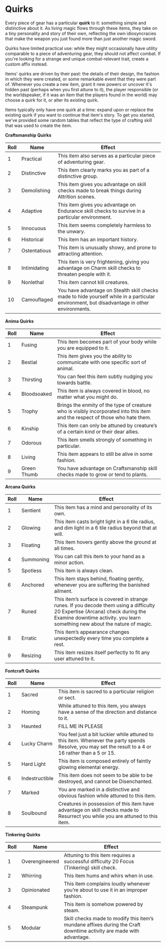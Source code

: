 # Quirks

Every piece of gear has a particular **quirk** to it: something simple and distinctive about it. As living magic flows through these items, they take on a tiny personality and story of their own, reflecting the own idiosyncracies that make the weapon you just found more than just another magic sword.

Quirks have limited practical use: while they might occasionally have utility comparable to a piece of adventuring gear, they should not affect combat. If you're looking for a strange and unique combat-relevant trait, create a custom affix instead.

Items' quirks are driven by their past: the details of their design, the fashion in which they were created, or some remarkable event that they were part of. Whenever you create a new item, grant it new powers or uncover it's hidden past (perhaps when you first attune to it), the player responsible (or the worldspeaker, if it was an item that the players found in the world) may choose a quirk for it, or alter its existing quirk.

Items typically only have one quirk at a time: expand upon or replace the existing quirk if you want to continue that item's story. To get you started, we've provided some random tables that reflect the type of crafting skill that was used to create the item.

**Craftsmanship Quirks**

| Roll | Name         | Effect                                                                                                                                      |
| ---- | ------------ | ------------------------------------------------------------------------------------------------------------------------------------------- |
| 1    | Practical    | This item also serves as a particular piece of adventuring gear.                                                                            |
| 2    | Distinctive  | This item clearly marks you as part of a distinctive group.                                                                                 |
| 3    | Demolishing  | This item gives you advantage on skill checks made to break things during Attrition scenes.                                                 |
| 4    | Adaptive     | This item gives you advantage on Endurance skill checks to survive in a particular environment.                                             |
| 5    | Innocuous    | This item seems completely harmless to the unwary.                                                                                          |
| 6    | Historical   | This item has an important history.                                                                                                         |
| 7    | Ostentatious | This item is unusually showy, and prone to attracting attention.                                                                            |
| 8    | Intimidating | This item is very frightening, giving you advantage on Charm skill checks to threaten people with it.                                       |
| 9    | Nonlethal    | This item cannot kill creatures.                                                                                                            |
| 10   | Camouflaged  | You have advantage on Stealth skill checks made to hide yourself while in a particular environment, but disadvantage in other environments. |

**Anima Quirks**

| Roll | Name        | Effect                                                                                                                       |
| ---- | ----------- | ---------------------------------------------------------------------------------------------------------------------------- |
| 1    | Fusing      | This item becomes part of your body while you are equipped to it.                                                            |
| 2    | Bestial     | This item gives you the ability to communicate with one specific sort of animal.                                             |
| 3    | Thirsting   | You can feel this item subtly nudging you towards battle.                                                                    |
| 4    | Bloodsoaked | This item is always covered in blood, no matter what you might do.                                                           |
| 5    | Trophy      | Brings the enmity of the type of creature who is visibly incorporated into this item and the respect of those who hate them. |
| 6    | Kinship     | This item can only be attuned by creature’s of a certain kind or their dear allies.                                          |
| 7    | Odorous     | This item smells strongly of something in particular.                                                                        |
| 8    | Living      | This item appears to still be alive in some fashion.                                                                         |
| 9    | Green Thumb | You have advantage on Craftsmanship skill checks made to grow or tend to plants.                                             |

**Arcana Quirks**

| Roll | Name      | Effect                                                                                                                                                                                                      |
| ---- | --------- | ----------------------------------------------------------------------------------------------------------------------------------------------------------------------------------------------------------- |
| 1    | Sentient  | This item has a mind and personality of its own.                                                                                                                                                            |
| 2    | Glowing   | This item casts bright light in a 6 tile radius, and dim light in a 6 tile radius beyond that at will.                                                                                                      |
| 3    | Floating  | This item hovers gently above the ground at all times.                                                                                                                                                      |
| 4    | Summoning | You can call this item to your hand as a minor action.                                                                                                                                                      |
| 5    | Spotless  | This item is always clean.                                                                                                                                                                                  |
| 6    | Anchored  | This item stays behind, floating gently, whenever you are suffering the banished ailment.                                                                                                                   |
| 7    | Runed     | This item’s surface is covered in strange runes. If you decode them using a difficulty 20 Expertise (Arcana) check during the Examine downtime activity. you learn something new about the nature of magic. |
| 8    | Erratic   | This item’s appearance changes unexpectedly every time you complete a rest.                                                                                                                                 |
| 9    | Resizing  | This item resizes itself perfectly to fit any user attuned to it.                                                                                                                                           |

**Fontcraft Quirks**

| Roll | Name           | Effect                                                                                                                                                |
| ---- | -------------- | ----------------------------------------------------------------------------------------------------------------------------------------------------- |
| 1    | Sacred         | This item is sacred to a particular religion or sect.                                                                                                 |
| 2    | Homing         | While attuned to this item, you always have a sense of the direction and distance to it.                                                              |
| 3    | Haunted        | FILL ME IN PLEASE                                                                                                                                     |
| 4    | Lucky Charm    | You feel just a bit luckier while attuned to this item. Whenever the party spends Resolve, you may set the result to a 4 or 16 rather than a 5 or 15. |
| 5    | Hard Light     | This item is composed entirely of faintly glowing elemental energy.                                                                                   |
| 6    | Indestructible | This item does not seem to be able to be destroyed, and cannot be Disenchanted.                                                                       |
| 7    | Marked         | You are marked in a distinctive and obvious fashion while attuned to this item.                                                                       |
| 8    | Soulbound      | Creatures in possession of this item have advantage on skill checks made to Resurrect you while you are attuned to this item.                         |

**Tinkering Quirks**

| Roll | Name           | Effect                                                                                                              |
| ---- | -------------- | ------------------------------------------------------------------------------------------------------------------- |
| 1    | Overengineered | Attuning to this item requires a successful difficulty 20 Focus (Tinkering) skill check.                            |
| 2    | Whirring       | This item hums and whirs when in use.                                                                               |
| 3    | Opinionated    | This item complains loudly whenever you’re about to use it in an improper fashion.                                  |
| 4    | Steampunk      | This item is somehow powered by steam.                                                                              |
| 5    | Modular        | Skill checks made to modify this item’s mundane affixes during the Craft downtime activity are made with advantage. |
